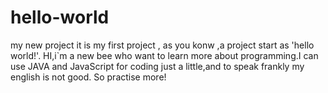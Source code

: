 # hello-world
my new project
 it is my first project , as you konw ,a project start as 'hello world!'.
 HI,i`m a new bee who want to learn more about programming.I can use JAVA and JavaScript for coding just a little,and to speak frankly my english is not good. So practise more!
